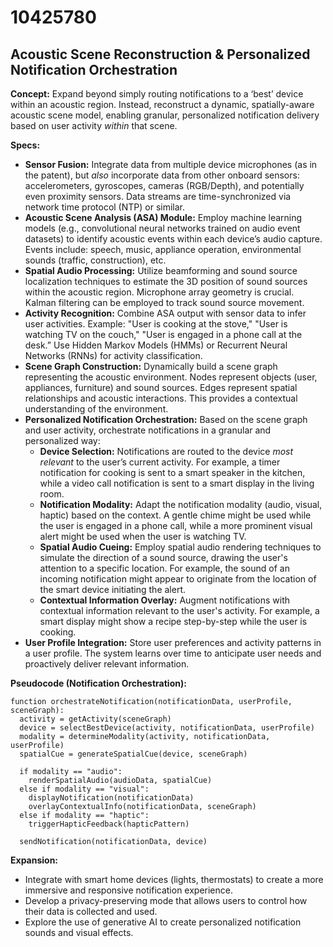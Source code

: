 # 10425780

## Acoustic Scene Reconstruction & Personalized Notification Orchestration

**Concept:** Expand beyond simply routing notifications to a ‘best’ device within an acoustic region. Instead, reconstruct a dynamic, spatially-aware acoustic scene model, enabling granular, personalized notification delivery based on user activity *within* that scene.

**Specs:**

*   **Sensor Fusion:** Integrate data from multiple device microphones (as in the patent), but *also* incorporate data from other onboard sensors: accelerometers, gyroscopes, cameras (RGB/Depth), and potentially even proximity sensors.  Data streams are time-synchronized via network time protocol (NTP) or similar.
*   **Acoustic Scene Analysis (ASA) Module:** Employ machine learning models (e.g., convolutional neural networks trained on audio event datasets) to identify acoustic events within each device’s audio capture. Events include: speech, music, appliance operation, environmental sounds (traffic, construction), etc.
*   **Spatial Audio Processing:** Utilize beamforming and sound source localization techniques to estimate the 3D position of sound sources within the acoustic region.  Microphone array geometry is crucial. Kalman filtering can be employed to track sound source movement.
*   **Activity Recognition:**  Combine ASA output with sensor data to infer user activities.  Example: "User is cooking at the stove," "User is watching TV on the couch," "User is engaged in a phone call at the desk.”  Use Hidden Markov Models (HMMs) or Recurrent Neural Networks (RNNs) for activity classification.
*   **Scene Graph Construction:**  Dynamically build a scene graph representing the acoustic environment. Nodes represent objects (user, appliances, furniture) and sound sources. Edges represent spatial relationships and acoustic interactions.  This provides a contextual understanding of the environment.
*   **Personalized Notification Orchestration:**  Based on the scene graph and user activity, orchestrate notifications in a granular and personalized way:
    *   **Device Selection:**  Notifications are routed to the device *most relevant* to the user’s current activity.  For example, a timer notification for cooking is sent to a smart speaker in the kitchen, while a video call notification is sent to a smart display in the living room.
    *   **Notification Modality:**  Adapt the notification modality (audio, visual, haptic) based on the context.  A gentle chime might be used while the user is engaged in a phone call, while a more prominent visual alert might be used when the user is watching TV.
    *   **Spatial Audio Cueing:**  Employ spatial audio rendering techniques to simulate the direction of a sound source, drawing the user's attention to a specific location.  For example, the sound of an incoming notification might appear to originate from the location of the smart device initiating the alert.
    *   **Contextual Information Overlay:**  Augment notifications with contextual information relevant to the user's activity.  For example, a smart display might show a recipe step-by-step while the user is cooking.
*   **User Profile Integration:**  Store user preferences and activity patterns in a user profile.  The system learns over time to anticipate user needs and proactively deliver relevant information.

**Pseudocode (Notification Orchestration):**

```
function orchestrateNotification(notificationData, userProfile, sceneGraph):
  activity = getActivity(sceneGraph)
  device = selectBestDevice(activity, notificationData, userProfile)
  modality = determineModality(activity, notificationData, userProfile)
  spatialCue = generateSpatialCue(device, sceneGraph)

  if modality == "audio":
    renderSpatialAudio(audioData, spatialCue)
  else if modality == "visual":
    displayNotification(notificationData)
    overlayContextualInfo(notificationData, sceneGraph)
  else if modality == "haptic":
    triggerHapticFeedback(hapticPattern)

  sendNotification(notificationData, device)
```

**Expansion:**

*   Integrate with smart home devices (lights, thermostats) to create a more immersive and responsive notification experience.
*   Develop a privacy-preserving mode that allows users to control how their data is collected and used.
*   Explore the use of generative AI to create personalized notification sounds and visual effects.